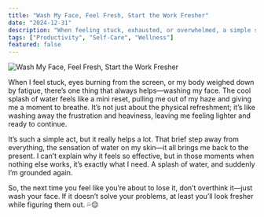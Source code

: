 ```yaml
---
title: "Wash My Face, Feel Fresh, Start the Work Fresher"
date: "2024-12-31"
description: "When feeling stuck, exhausted, or overwhelmed, a simple splash of water can make all the difference. Washing my face helps me reset, refresh, and push through, even on the toughest days."
tags: ["Productivity", "Self-Care", "Wellness"]
featured: false
---
```


<img src="/images/blog/wash-my-face-feel-fresh-start-the-work-fresher.jpg" alt="Wash My Face, Feel Fresh, Start the Work Fresher" />

When I feel stuck, eyes burning from the screen, or my body weighed down by fatigue, there’s one thing that always helps—washing my face. The cool splash of water feels like a mini reset, pulling me out of my haze and giving me a moment to breathe. It’s not just about the physical refreshment; it’s like washing away the frustration and heaviness, leaving me feeling lighter and ready to continue.

It’s such a simple act, but it really helps a lot. That brief step away from everything, the sensation of water on my skin—it all brings me back to the present. I can’t explain why it feels so effective, but in those moments when nothing else works, it’s exactly what I need. A splash of water, and suddenly I’m grounded again.

So, the next time you feel like you’re about to lose it, don’t overthink it—just wash your face. If it doesn’t solve your problems, at least you’ll look fresher while figuring them out. 💦😌
